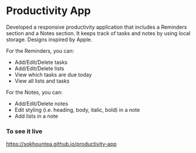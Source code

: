 # Productivity App
Developed a responsive productivity application that includes a Reminders section and a Notes section. It keeps track of tasks and notes by using local storage. Designs inspired by Apple.

For the Reminders, you can:
- Add/Edit/Delete tasks
- Add/Edit/Delete lists
- View which tasks are due today
- View all lists and tasks

For the Notes, you can:
- Add/Edit/Delete notes
- Edit styling (i.e. heading, body, italic, bold) in a note
- Add lists in a note

### To see it live
https://sokhountea.github.io/productivity-app
